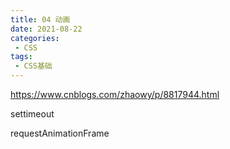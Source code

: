 ```yaml
---
title: 04 动画
date: 2021-08-22
categories:
 - CSS
tags:
 - CSS基础
---
```




https://www.cnblogs.com/zhaowy/p/8817944.html

settimeout

requestAnimationFrame